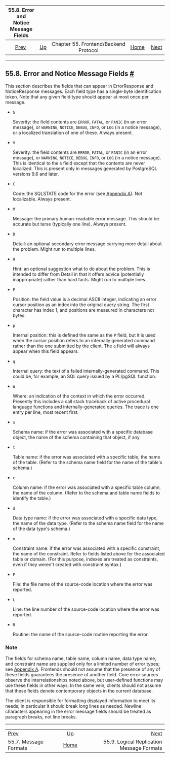 <!--?xml version="1.0" encoding="UTF-8" standalone="no"?-->

|              55.8. Error and Notice Message Fields             |                                                             |                                       |                                                       |                                                                                               |
| :------------------------------------------------------------: | :---------------------------------------------------------- | :-----------------------------------: | ----------------------------------------------------: | --------------------------------------------------------------------------------------------: |
| [Prev](protocol-message-formats.html "55.7. Message Formats")  | [Up](protocol.html "Chapter 55. Frontend/Backend Protocol") | Chapter 55. Frontend/Backend Protocol | [Home](index.html "PostgreSQL 17devel Documentation") |  [Next](protocol-logicalrep-message-formats.html "55.9. Logical Replication Message Formats") |

***

## 55.8. Error and Notice Message Fields [#](#PROTOCOL-ERROR-FIELDS)

This section describes the fields that can appear in ErrorResponse and NoticeResponse messages. Each field type has a single-byte identification token. Note that any given field type should appear at most once per message.

*   `S`

    Severity: the field contents are `ERROR`, `FATAL`, or `PANIC` (in an error message), or `WARNING`, `NOTICE`, `DEBUG`, `INFO`, or `LOG` (in a notice message), or a localized translation of one of these. Always present.

*   `V`

    Severity: the field contents are `ERROR`, `FATAL`, or `PANIC` (in an error message), or `WARNING`, `NOTICE`, `DEBUG`, `INFO`, or `LOG` (in a notice message). This is identical to the `S` field except that the contents are never localized. This is present only in messages generated by PostgreSQL versions 9.6 and later.

*   `C`

    Code: the SQLSTATE code for the error (see [Appendix A](errcodes-appendix.html "Appendix A. PostgreSQL Error Codes")). Not localizable. Always present.

*   `M`

    Message: the primary human-readable error message. This should be accurate but terse (typically one line). Always present.

*   `D`

    Detail: an optional secondary error message carrying more detail about the problem. Might run to multiple lines.

*   `H`

    Hint: an optional suggestion what to do about the problem. This is intended to differ from Detail in that it offers advice (potentially inappropriate) rather than hard facts. Might run to multiple lines.

*   `P`

    Position: the field value is a decimal ASCII integer, indicating an error cursor position as an index into the original query string. The first character has index 1, and positions are measured in characters not bytes.

*   `p`

    Internal position: this is defined the same as the `P` field, but it is used when the cursor position refers to an internally generated command rather than the one submitted by the client. The `q` field will always appear when this field appears.

*   `q`

    Internal query: the text of a failed internally-generated command. This could be, for example, an SQL query issued by a PL/pgSQL function.

*   `W`

    Where: an indication of the context in which the error occurred. Presently this includes a call stack traceback of active procedural language functions and internally-generated queries. The trace is one entry per line, most recent first.

*   `s`

    Schema name: if the error was associated with a specific database object, the name of the schema containing that object, if any.

*   `t`

    Table name: if the error was associated with a specific table, the name of the table. (Refer to the schema name field for the name of the table's schema.)

*   `c`

    Column name: if the error was associated with a specific table column, the name of the column. (Refer to the schema and table name fields to identify the table.)

*   `d`

    Data type name: if the error was associated with a specific data type, the name of the data type. (Refer to the schema name field for the name of the data type's schema.)

*   `n`

    Constraint name: if the error was associated with a specific constraint, the name of the constraint. Refer to fields listed above for the associated table or domain. (For this purpose, indexes are treated as constraints, even if they weren't created with constraint syntax.)

*   `F`

    File: the file name of the source-code location where the error was reported.

*   `L`

    Line: the line number of the source-code location where the error was reported.

*   `R`

    Routine: the name of the source-code routine reporting the error.

### Note

The fields for schema name, table name, column name, data type name, and constraint name are supplied only for a limited number of error types; see [Appendix A](errcodes-appendix.html "Appendix A. PostgreSQL Error Codes"). Frontends should not assume that the presence of any of these fields guarantees the presence of another field. Core error sources observe the interrelationships noted above, but user-defined functions may use these fields in other ways. In the same vein, clients should not assume that these fields denote contemporary objects in the current database.

The client is responsible for formatting displayed information to meet its needs; in particular it should break long lines as needed. Newline characters appearing in the error message fields should be treated as paragraph breaks, not line breaks.

***

|                                                                |                                                             |                                                                                               |
| :------------------------------------------------------------- | :---------------------------------------------------------: | --------------------------------------------------------------------------------------------: |
| [Prev](protocol-message-formats.html "55.7. Message Formats")  | [Up](protocol.html "Chapter 55. Frontend/Backend Protocol") |  [Next](protocol-logicalrep-message-formats.html "55.9. Logical Replication Message Formats") |
| 55.7. Message Formats                                          |    [Home](index.html "PostgreSQL 17devel Documentation")    |                                                     55.9. Logical Replication Message Formats |
